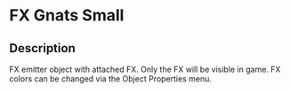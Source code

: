 # FX Gnats Small

## Description

FX emitter object with attached FX. Only the FX will be visible in game. FX colors can be changed via the Object Properties menu.
